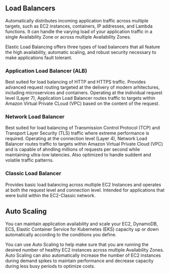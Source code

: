 ## Load Balancers
Automatically distributes incoming application traffic across multiple targets, such as EC2 instances, containers, IP addresses, and Lambda functions. It can handle the varying load of your application traffic in a single Availability Zone or across multiple Availability Zones. 

Elastic Load Balancing offers three types of load balancers that all feature the high availability, automatic scaling, and robust security necessary to make applications fault tolerant.

### Application Load Balancer (ALB)
Best suited for load balancing of HTTP and HTTPS traffic. Provides advanced request routing targeted at the delivery of modern arhitectures, including microservices and containers. Operating at the individual request level (Layer 7), Application Load Balancer routes traffic to targets within Amazon Virtual Private CLoud (VPC) based on the content of the request.

### Network Load Balancer
Best suited for load balancing of Transmission Control Protocol (TCP) and Transport Layer Security (TLS) traffic where extreme performance is required. Operating at the connection level (Layer 4), Network Load Balancer routes traffic to targets within Amazon Virtual Private Cloud (VPC) and is capable of ahndling millions of requests per second while maintaining ultra-low latencies. Also optimized to handle suddent and volatile traffic patterns.

### Classic Load Balancer
Provides basic load balancing across multiple EC2 Instances and operates at both the request level and connection level. Intended for applications that were build within the EC2-Classic network.

## Auto Scaling
You can maintain application availability and scale your EC2, DynamoDB, ECS, Elastic Container Service for Kubernetes (EKS) capacity up or down automatically according to the conditions you define.

You can use Auto Scaling to help make sure that you are running the desired number of healthy EC2 instances across multiple Availability Zones. Auto Scaling can also automatically increase the number of EC2 instances during demand spikes to maintain performance and decrease capacity during less busy periods to optimize costs.
